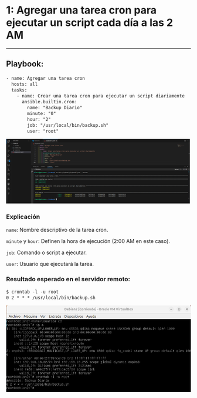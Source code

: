 # 1: Agregar una tarea cron para ejecutar un script cada día a las 2 AM

***

## Playbook:

```
- name: Agregar una tarea cron
  hosts: all
  tasks:
    - name: Crear una tarea cron para ejecutar un script diariamente
      ansible.builtin.cron:
        name: "Backup Diario"
        minute: "0"
        hour: "2"
        job: "/usr/local/bin/backup.sh"
        user: "root"
```

![img](img/img2.png)

### Explicación

`name`: Nombre descriptivo de la tarea cron.

`minute` y `hour`: Definen la hora de ejecución (2:00 AM en este caso).

`job`: Comando o script a ejecutar.

`user`: Usuario que ejecutará la tarea.

### Resultado esperado en el servidor remoto:

```
$ crontab -l -u root
0 2 * * * /usr/local/bin/backup.sh
```

![img](img/img3.png)
